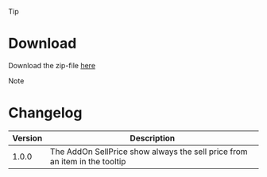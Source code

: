 > [!TIP]
> # Download
> Download the zip-file [here](https://github.com/Makume/ReturnOfReckoning-AddOns/blob/main/SellPrice/SellPrice.zip)

> [!NOTE]
> # Changelog
> 
> | Version  | Description |
> | ------------- | ------------- |
> | 1.0.0  | The AddOn SellPrice show always the sell price from an item in the tooltip |
